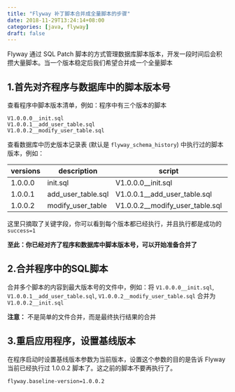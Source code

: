 ```yaml
---
title: "Flyway 补丁脚本合并成全量脚本的步骤"
date: 2018-11-29T13:24:14+08:00
categories: [java, flyway]
draft: false
---
```


Flyway 通过 SQL Patch 脚本的方式管理数据库脚本版本，开发一段时间后会积攒大量脚本。当一个版本稳定后我们希望合并成一个全量脚本

## 1.首先对齐程序与数据库中的脚本版本号

查看程序中脚本版本清单，例如：程序中有三个版本的脚本

```
V1.0.0.0__init.sql
V1.0.0.1__add_user_table.sql
V1.0.0.2__modify_user_table.sql
```

查看数据库中历史版本记录表 (默认是 `flyway_schema_history`) 中执行过的脚本版本，例如：

| versions | description | script  | success                |
| -------- | ----------- | --------| ---------------------- |
| 1.0.0.0  | init.sql    | V1.0.0.0__init.sql | 1 |
| 1.0.0.1  | add_user_table.sql  | V1.0.0.1__add_user_table.sql   | 1 |
| 1.0.0.2  | modify_user_table | V1.0.0.2__modify_user_table.sql | 1 |

这里只摘取了关键字段，你可以看到每个版本都已经执行，并且执行都是成功的 `success=1`

**至此：你已经对齐了程序和数据库中脚本版本号，可以开始准备合并了**

## 2.合并程序中的SQL脚本

合并多个脚本的内容到最大版本号的文件中，例如：将 `V1.0.0.0__init.sql`, `V1.0.0.1__add_user_table.sql`, `V1.0.0.2__modify_user_table.sql` 合并为 `V1.0.0.2__init.sql`

**注意：** 不是简单的文件合并，而是最终执行结果的合并

## 3.重启应用程序，设置基线版本

在程序启动时设置基线版本参数为当前版本，设置这个参数的目的是告诉 Flyway 当前已经执行过 1.0.0.2 脚本了。这之前的脚本不要再执行了。

```properties
flyway.baseline-version=1.0.0.2
```